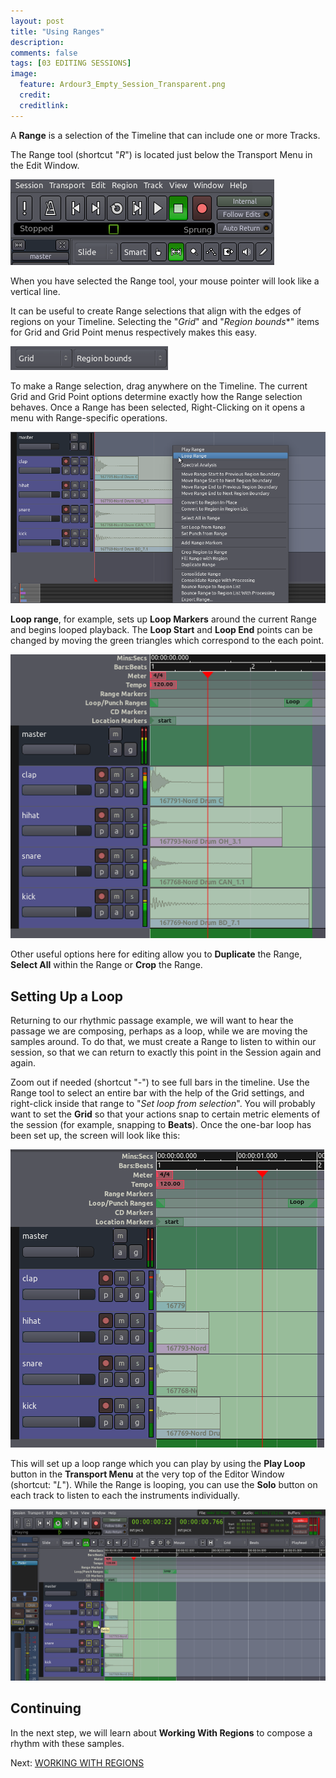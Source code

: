 ```yaml
---
layout: post
title: "Using Ranges"
description:
comments: false 
tags: [03 EDITING SESSIONS]
image:
  feature: Ardour3_Empty_Session_Transparent.png
  credit:  
  creditlink:  
---
```


A **Range** is a selection of the Timeline that can include one or more
Tracks.

The Range tool (shortcut "*R*") is located just below the
Transport Menu in the Edit Window.

![Range Tool](../images/Ardour3_Range_Tool.png) 

When you have selected the Range tool, your mouse pointer will look like a vertical line.

It can be useful to create Range selections that align with the edges of
regions on your Timeline. Selecting the "*Grid*" and "*Region bounds**"
items for Grid and Grid Point menus respectively makes this easy.

![Region Bounds](../images/Ardour3_Grid_Region_Bounds.png) 

To make a Range selection, drag anywhere on the Timeline. The current
Grid and Grid Point options determine exactly how the Range selection
behaves. Once a Range has been selected, Right-Clicking on it opens a
menu with Range-specific operations.

![Range selection](../images/Ardour3_Range_Selection_and_Menu.png) 

**Loop range**, for example, sets up **Loop Markers** around the current
Range and begins looped playback. The **Loop Start** and **Loop End**
points can be changed by moving the green triangles which correspond to
the each point.

![Range Loop](../images/Ardour3_Range_Loop.png) 

Other useful options here for editing allow you to **Duplicate** the
Range, **Select All** within the Range or **Crop** the Range.

Setting Up a Loop
-----------------

Returning to our rhythmic passage example, we will want to hear the
passage we are composing, perhaps as a loop, while we are moving the
samples around. To do that, we must create a Range to listen to within
our session, so that we can return to exactly this point in the Session
again and again.

Zoom out if needed (shortcut "*-*") to see full bars in the timeline.
Use the Range tool to select an entire bar with the help of the Grid
settings, and right-click inside that range to "*Set loop from
selection*". You will probably want to set the **Grid** so that your
actions snap to certain metric elements of the session (for example,
snapping to **Beats**). Once the one-bar loop has been set up, the
screen will look like this: 

![Bar Loop](../images/Ardour3_Range_Bar_Loop.png) 

This will set up a loop range which you can play by using the **Play
Loop** button in the **Transport Menu** at the very top of the Editor
Window (shortcut: "*L*"). While the Range is looping, you can use the
**Solo** button on each track to listen to each the instruments
individually.

![Loop Solo](../images/Ardour3_Range_One_Bar_Loop_Solo.png) 

Continuing
----------

In the next step, we will learn about **Working With Regions** to
compose a rhythm with these samples.

Next: [WORKING WITH REGIONS](../working-with-regions)
